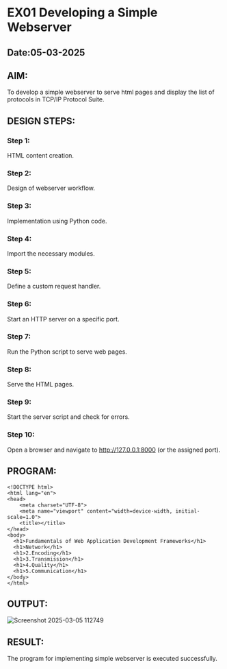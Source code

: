 # EX01 Developing a Simple Webserver
## Date:05-03-2025

## AIM:
To develop a simple webserver to serve html pages and display the list of protocols in TCP/IP Protocol Suite.

## DESIGN STEPS:
### Step 1: 
HTML content creation.

### Step 2:
Design of webserver workflow.

### Step 3:
Implementation using Python code.

### Step 4:
Import the necessary modules.

### Step 5:
Define a custom request handler.

### Step 6:
Start an HTTP server on a specific port.

### Step 7:
Run the Python script to serve web pages.

### Step 8:
Serve the HTML pages.

### Step 9:
Start the server script and check for errors.

### Step 10:
Open a browser and navigate to http://127.0.0.1:8000 (or the assigned port).

## PROGRAM:

```
<!DOCTYPE html>
<html lang="en">
<head>
    <meta charset="UTF-8">
    <meta name="viewport" content="width=device-width, initial-scale=1.0">
    <title></title>
</head>
<body>
  <h1>Fundamentals of Web Application Development Frameworks</h1>
  <h1>Network</h1>
  <h1>2.Encoding</h1>
  <h1>3.Transmission</h1>
  <h1>4.Quality</h1>
  <h1>5.Communication</h1>
</body>
</html>
```
## OUTPUT:
![Screenshot 2025-03-05 112749](https://github.com/user-attachments/assets/4b973f1d-0747-4b41-896d-3145f64498b7)


## RESULT:
The program for implementing simple webserver is executed successfully.
